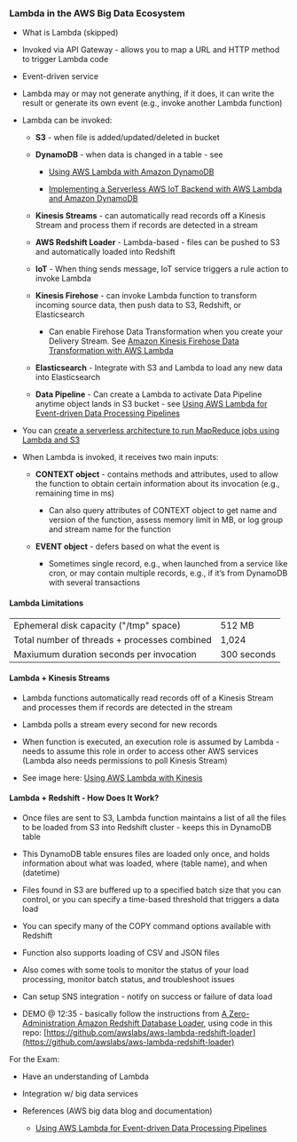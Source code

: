 ### Lambda in the AWS Big Data Ecosystem

* What is Lambda (skipped)

* Invoked via API Gateway - allows you to map a URL and HTTP method to trigger Lambda code

* Event-driven service

* Lambda may or may not generate anything, if it does, it can write the result or generate its own event (e.g., invoke another Lambda function)

* Lambda can be invoked:

    * **S3** - when file is added/updated/deleted in bucket

    * **DynamoDB** - when data is changed in a table - see 

        * [Using AWS Lambda with Amazon DynamoDB](http://docs.aws.amazon.com/lambda/latest/dg/with-ddb.html) 

        * [Implementing a Serverless AWS IoT Backend with AWS Lambda and Amazon DynamoDB](https://aws.amazon.com/blogs/compute/implementing-a-serverless-aws-iot-backend-with-aws-lambda-and-amazon-dynamodb/)

    * **Kinesis Streams** - can automatically read records off a Kinesis Stream and process them if records are detected in a stream

    * **AWS Redshift Loader** - Lambda-based - files can be pushed to S3 and automatically loaded into Redshift

    * **IoT** - When thing sends message, IoT service triggers a rule action to invoke Lambda

    * **Kinesis Firehose** - can invoke Lambda function to transform incoming source data, then push data to S3, Redshift, or Elasticsearch

        * Can enable Firehose Data Transformation when you create your Delivery Stream.  See [Amazon Kinesis Firehose Data Transformation with AWS Lambda](https://aws.amazon.com/blogs/compute/amazon-kinesis-firehose-data-transformation-with-aws-lambda/)

    * **Elasticsearch** - Integrate with S3 and Lambda to load any new data into Elasticsearch

    * **Data Pipeline** - Can create a Lambda to activate Data Pipeline anytime object lands in S3 bucket - see [Using AWS Lambda for Event-driven Data Processing Pipelines](https://aws.amazon.com/blogs/big-data/using-aws-lambda-for-event-driven-data-processing-pipelines/)

* You can [create a serverless architecture to run MapReduce jobs using Lambda and S3](https://aws.amazon.com/blogs/compute/ad-hoc-big-data-processing-made-simple-with-serverless-mapreduce/)

* When Lambda is invoked, it receives two main inputs:

    * **CONTEXT object** - contains methods and attributes, used to allow the function to obtain certain information about its invocation (e.g., remaining time in ms)

        * Can also query attributes of CONTEXT object to get name and version of the function, assess memory limit in MB, or log group and stream name for the function

    * **EVENT object** - defers based on what the event is

        * Sometimes single record, e.g., when launched from a service like cron, or may contain multiple records, e.g., if it’s from DynamoDB with several transactions

#### Lambda Limitations

<table>
  <tr>
    <td>Ephemeral disk capacity ("/tmp" space)</td>
    <td>512 MB</td>
  </tr>
  <tr>
    <td>Total number of threads + processes combined </td>
    <td>1,024</td>
  </tr>
  <tr>
    <td>Maxiumum duration seconds per invocation</td>
    <td>300 seconds</td>
  </tr>
</table>


#### Lambda + Kinesis Streams

* Lambda functions automatically read records off of a Kinesis Stream and processes them if records are detected in the stream

* Lambda polls a stream every second for new records

* When function is executed, an execution role is assumed by Lambda - needs to assume this role in order to access other AWS services (Lambda also needs permissions to poll Kinesis Stream)

* See image here: [Using AWS Lambda with Kinesis](http://docs.aws.amazon.com/lambda/latest/dg/with-kinesis.html)

#### Lambda + Redshift - How Does It Work?

* Once files are sent to S3, Lambda function maintains a list of all the files to be loaded from S3 into Redshift cluster - keeps this in DynamoDB table

* This DynamoDB table ensures files are loaded only once, and holds information about what was loaded, where (table name), and when (datetime)

* Files found in S3 are buffered up to a specified batch size that you can control, or you can specify a time-based threshold that triggers a data load

* You can specify many of the COPY command options available with Redshift

* Function also supports loading of CSV and JSON files

* Also comes with some tools to monitor the status of your load processing, monitor batch status, and troubleshoot issues

* Can setup SNS integration - notify on success or failure of data load

* DEMO @ 12:35 - basically follow the instructions from [A Zero-Administration Amazon Redshift Database Loader](https://aws.amazon.com/blogs/big-data/a-zero-administration-amazon-redshift-database-loader/), using code in this repo: [https://github.com/awslabs/aws-lambda-redshift-loader](https://github.com/awslabs/aws-lambda-redshift-loader) 

For the Exam:

* Have an understanding of Lambda

* Integration w/ big data services

* References (AWS big data blog and documentation)

    * [Using AWS Lambda for Event-driven Data Processing Pipelines](https://aws.amazon.com/blogs/big-data/using-aws-lambda-for-event-driven-data-processing-pipelines/)

